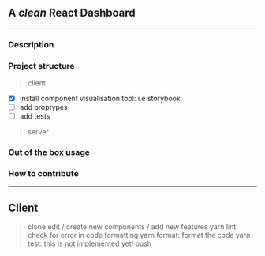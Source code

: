 ## A *clean* React Dashboard

---

### Description

### Project structure

> client
- [x] install component visualisation tool: i.e storybook
- [ ] add proptypes
- [ ] add tests

> server

### Out of the box usage


### How to contribute

-----
Client
---

> clone
> edit / create new components / add new features
> yarn lint: check for error in code formatting
> yarn format: format the code
> yarn test: this is not implemented yet!
> push



